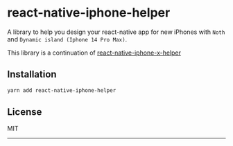 # react-native-iphone-helper
A library to help you design your react-native app for new iPhones with `Noth` and `Dynamic island (Iphone 14 Pro Max)`.

This library is a continuation of [react-native-iphone-x-helper](https://github.com/ptelad/react-native-iphone-x-helper)
## Installation

```sh
yarn add react-native-iphone-helper
```

<!-- ## Usage

```js
import { multiply } from "react-native-iphone-helper";

// ...

const result = await multiply(3, 7);
```

## Contributing

See the [contributing guide](CONTRIBUTING.md) to learn how to contribute to the repository and the development workflow. -->

## License

MIT

---
